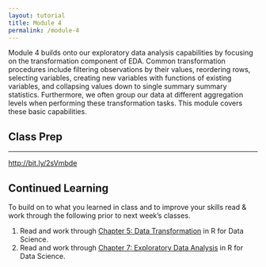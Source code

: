 ```yaml
---
layout: tutorial
title: Module 4
permalink: /module-4
---
```


Module 4 builds onto our exploratory data analysis capabilities by focusing on the transformation component of EDA. Common transformation procedures include filtering observations by their values, reordering rows, selecting variables, creating new variables with functions of existing variables, and collapsing values down to single summary summary statistics. Furthermore, we often group our data at different aggregation levels when performing these transformation tasks.  This module covers these basic capabilities.

## Class Prep

<hr>

http://bit.ly/2sVmbde

## Continued Learning

To build on to what you learned in class and to improve your skills read & work through the following prior to next week’s classes.

1. Read and work through [Chapter 5: Data Transformation](http://r4ds.had.co.nz/transform.html) in R for Data Science.
2. Read and work through [Chapter 7: Exploratory Data Analysis](http://r4ds.had.co.nz/exploratory-data-analysis.html) in R for Data Science. 

